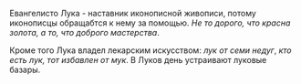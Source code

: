 Евангелисто Лука - наставник иконописной живописи, потому иконописцы обращабтся к нему за помощью. _Не то дорого, что красна золота, а то, что доброго мастерства_.

Кроме того Лука владел лекарским искусством: _лук от семи недуг_, _кто есть лук, тот избавлен от мук_. В Луков день устраивают луковые базары.